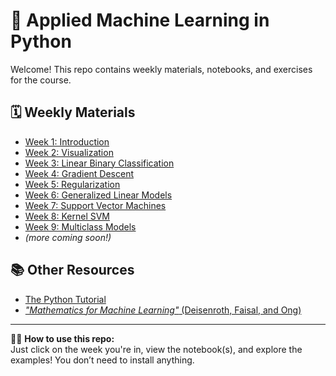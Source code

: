 # 🧠 Applied Machine Learning in Python

Welcome! This repo contains weekly materials, notebooks, and exercises for the course.

## 🗓️ Weekly Materials

- [Week 1: Introduction](weeks/week1_intro/)
- [Week 2: Visualization](weeks/week2_visualization/)
- [Week 3: Linear Binary Classification](weeks/week3_classification/)
- [Week 4: Gradient Descent](weeks/week4_gd/)
- [Week 5: Regularization](weeks/week5_regularization/)
- [Week 6: Generalized Linear Models](weeks/week6_glm/)
- [Week 7: Support Vector Machines](weeks/week7_svm/)
- [Week 8: Kernel SVM](weeks/week8_kernel_svm/)
- [Week 9: Multiclass Models](weeks/week9_multiclass/)
- *(more coming soon!)*

## 📚 Other Resources
- [The Python Tutorial](https://docs.python.org/3/tutorial/index.html)
- [*"Mathematics for Machine Learning"* (Deisenroth, Faisal, and Ong)](https://mml-book.github.io)


---

🧑‍🏫 **How to use this repo:**  
Just click on the week you're in, view the notebook(s), and explore the examples! You don’t need to install anything.
